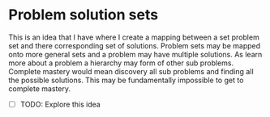 # Problem solution sets

This is an idea that I have where I create a mapping between a set problem set
and there corresponding set of solutions.  Problem sets may be mapped onto more
general sets and a problem may have multiple solutions.  As learn more about a
problem a hierarchy may form of other sub problems. Complete mastery would mean
discovery all sub problems and finding all the possible solutions.  This may be
fundamentally impossible to get to complete mastery.

- [ ] TODO: Explore this idea
